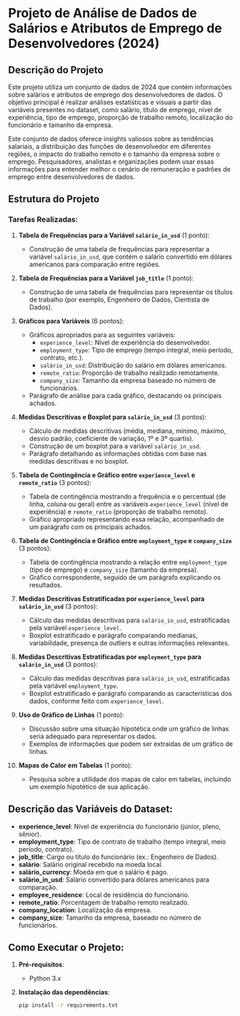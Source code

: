 # Projeto de Análise de Dados de Salários e Atributos de Emprego de Desenvolvedores (2024)

## Descrição do Projeto

Este projeto utiliza um conjunto de dados de 2024 que contém informações sobre salários e atributos de emprego dos desenvolvedores de dados. O objetivo principal é realizar análises estatísticas e visuais a partir das variáveis presentes no dataset, como salário, título de emprego, nível de experiência, tipo de emprego, proporção de trabalho remoto, localização do funcionário e tamanho da empresa.

Este conjunto de dados oferece insights valiosos sobre as tendências salariais, a distribuição das funções de desenvolvedor em diferentes regiões, o impacto do trabalho remoto e o tamanho da empresa sobre o emprego. Pesquisadores, analistas e organizações podem usar essas informações para entender melhor o cenário de remuneração e padrões de emprego entre desenvolvedores de dados.

## Estrutura do Projeto

### Tarefas Realizadas:

1. **Tabela de Frequências para a Variável `salário_in_usd`** (1 ponto):
   - Construção de uma tabela de frequências para representar a variável `salário_in_usd`, que contém o salário convertido em dólares americanos para comparação entre regiões.

2. **Tabela de Frequências para a Variável `job_title`** (1 ponto):
   - Construção de uma tabela de frequências para representar os títulos de trabalho (por exemplo, Engenheiro de Dados, Cientista de Dados).

3. **Gráficos para Variáveis** (6 pontos):
   - Gráficos apropriados para as seguintes variáveis:
     - `experience_level`: Nível de experiência do desenvolvedor.
     - `employment_type`: Tipo de emprego (tempo integral, meio período, contrato, etc.).
     - `salário_in_usd`: Distribuição do salário em dólares americanos.
     - `remote_ratio`: Proporção de trabalho realizado remotamente.
     - `company_size`: Tamanho da empresa baseado no número de funcionários.
   - Parágrafo de análise para cada gráfico, destacando os principais achados.

4. **Medidas Descritivas e Boxplot para `salário_in_usd`** (3 pontos):
   - Cálculo de medidas descritivas (média, mediana, mínimo, máximo, desvio padrão, coeficiente de variação, 1º e 3º quartis).
   - Construção de um boxplot para a variável `salário_in_usd`.
   - Parágrafo detalhando as informações obtidas com base nas medidas descritivas e no boxplot.

5. **Tabela de Contingência e Gráfico entre `experience_level` e `remote_ratio`** (3 pontos):
   - Tabela de contingência mostrando a frequência e o percentual (de linha, coluna ou geral) entre as variáveis `experience_level` (nível de experiência) e `remote_ratio` (proporção de trabalho remoto).
   - Gráfico apropriado representando essa relação, acompanhado de um parágrafo com os principais achados.

6. **Tabela de Contingência e Gráfico entre `employment_type` e `company_size`** (3 pontos):
   - Tabela de contingência mostrando a relação entre `employment_type` (tipo de emprego) e `company_size` (tamanho da empresa).
   - Gráfico correspondente, seguido de um parágrafo explicando os resultados.

7. **Medidas Descritivas Estratificadas por `experience_level` para `salário_in_usd`** (3 pontos):
   - Cálculo das medidas descritivas para `salário_in_usd`, estratificadas pela variável `experience_level`.
   - Boxplot estratificado e parágrafo comparando medianas, variabilidade, presença de outliers e outras informações relevantes.

8. **Medidas Descritivas Estratificadas por `employment_type` para `salário_in_usd`** (3 pontos):
   - Cálculo das medidas descritivas para `salário_in_usd`, estratificadas pela variável `employment_type`.
   - Boxplot estratificado e parágrafo comparando as características dos dados, conforme feito com `experience_level`.

9. **Uso de Gráfico de Linhas** (1 ponto):
   - Discussão sobre uma situação hipotética onde um gráfico de linhas seria adequado para representar os dados.
   - Exemplos de informações que podem ser extraídas de um gráfico de linhas.

10. **Mapas de Calor em Tabelas** (1 ponto):
    - Pesquisa sobre a utilidade dos mapas de calor em tabelas, incluindo um exemplo hipotético de sua aplicação.

## Descrição das Variáveis do Dataset:

- **experience_level**: Nível de experiência do funcionário (júnior, pleno, sênior).
- **employment_type**: Tipo de contrato de trabalho (tempo integral, meio período, contrato).
- **job_title**: Cargo ou título do funcionário (ex.: Engenheiro de Dados).
- **salário**: Salário original recebido na moeda local.
- **salário_currency**: Moeda em que o salário é pago.
- **salário_in_usd**: Salário convertido para dólares americanos para comparação.
- **employee_residence**: Local de residência do funcionário.
- **remote_ratio**: Porcentagem de trabalho remoto realizado.
- **company_location**: Localização da empresa.
- **company_size**: Tamanho da empresa, baseado no número de funcionários.

## Como Executar o Projeto:

1. **Pré-requisitos**:
   - Python 3.x

2. **Instalação das dependências**:
   ```bash
   pip install -r requirements.txt
